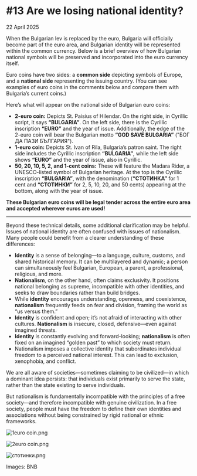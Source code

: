 # #13 Are we losing national identity?

22 April 2025

When the Bulgarian lev is replaced by the euro, Bulgaria will officially become part of the euro area, and Bulgarian identity will be represented within the common currency. Below is a brief overview of how Bulgarian national symbols will be preserved and incorporated into the euro currency itself.

Euro coins have two sides: a **common side** depicting symbols of Europe, and a **national side** representing the issuing country. (You can see examples of euro coins in the comments below and compare them with Bulgaria’s current coins.)

Here’s what will appear on the national side of Bulgarian euro coins:

- **2-euro coin:** Depicts St. Paisius of Hilendar. On the right side, in Cyrillic script, it says **“BULGARIA”**. On the left side, there is the Cyrillic inscription **“EURO”** and the year of issue. Additionally, the edge of the 2-euro coin will bear the Bulgarian motto **“GOD SAVE BULGARIA”** ("БОГ ДА ПАЗИ БЪЛГАРИЯ").
- **1-euro coin:** Depicts St. Ivan of Rila, Bulgaria’s patron saint. The right side includes the Cyrillic inscription **“BULGARIA”**, while the left side shows **“EURO”** and the year of issue, also in Cyrillic.
- **50, 20, 10, 5, 2, and 1-cent coins:** These will feature the Madara Rider, a UNESCO-listed symbol of Bulgarian heritage. At the top is the Cyrillic inscription **“BULGARIA”**, with the denomination (**“СТОТИНКА”** for 1 cent and **“СТОТИНКИ”** for 2, 5, 10, 20, and 50 cents) appearing at the bottom, along with the year of issue.

**These Bulgarian euro coins will be legal tender across the entire euro area and accepted wherever euros are used!**

---

Beyond these technical details, some additional clarification may be helpful. Issues of national identity are often confused with issues of nationalism. Many people could benefit from a clearer understanding of these differences:

- **Identity** is a sense of belonging—to a language, culture, customs, and shared historical memory. It can be multilayered and dynamic; a person can simultaneously feel Bulgarian, European, a parent, a professional, religious, and more.
- **Nationalism**, on the other hand, often claims exclusivity. It positions national belonging as supreme, incompatible with other identities, and seeks to draw boundaries rather than build bridges.
- While **identity** encourages understanding, openness, and coexistence, **nationalism** frequently feeds on fear and division, framing the world as “us versus them.”
- **Identity** is confident and open; it’s not afraid of interacting with other cultures. **Nationalism** is insecure, closed, defensive—even against imagined threats.
- **Identity** is constantly evolving and forward-looking; **nationalism** is often fixed on an imagined “golden past” to which society must return.
- Nationalism imposes a collective identity that subordinates individual freedom to a perceived national interest. This can lead to exclusion, xenophobia, and conflict.

We are all aware of societies—sometimes claiming to be civilized—in which a dominant idea persists: that individuals exist primarily to serve the state, rather than the state existing to serve individuals.

But nationalism is fundamentally incompatible with the principles of a free society—and therefore incompatible with genuine civilization. In a free society, people must have the freedom to define their own identities and associations without being constrained by rigid national or ethnic frameworks.

![1euro coin.png](#13%20Are%20we%20losing%20national%20identity%2020832d1bcfdb80749f55c80f74c3ff17/1euro_coin.png)

![2euro coin.png](#13%20Are%20we%20losing%20national%20identity%2020832d1bcfdb80749f55c80f74c3ff17/2euro_coin.png)

![стотинки.png](#13%20Are%20we%20losing%20national%20identity%2020832d1bcfdb80749f55c80f74c3ff17/%D1%81%D1%82%D0%BE%D1%82%D0%B8%D0%BD%D0%BA%D0%B8.png)

Images: BNB